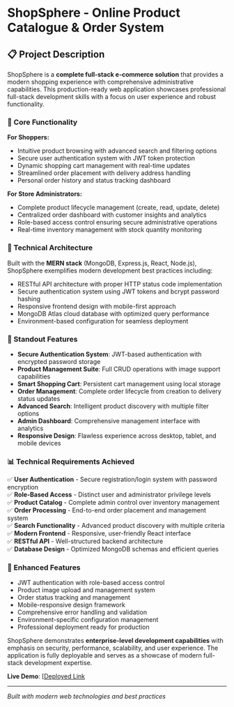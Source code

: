 # ShopSphere - Online Product Catalogue & Order System

## 📋 Project Description

ShopSphere is a **complete full-stack e-commerce solution** that provides a modern shopping experience with comprehensive administrative capabilities. This production-ready web application showcases professional full-stack development skills with a focus on user experience and robust functionality.

### 🎯 Core Functionality

**For Shoppers:**
- Intuitive product browsing with advanced search and filtering options
- Secure user authentication system with JWT token protection
- Dynamic shopping cart management with real-time updates
- Streamlined order placement with delivery address handling
- Personal order history and status tracking dashboard

**For Store Administrators:**
- Complete product lifecycle management (create, read, update, delete)
- Centralized order dashboard with customer insights and analytics
- Role-based access control ensuring secure administrative operations
- Real-time inventory management with stock quantity monitoring

### 🚀 Technical Architecture

Built with the **MERN stack** (MongoDB, Express.js, React, Node.js), ShopSphere exemplifies modern development best practices including:
- RESTful API architecture with proper HTTP status code implementation
- Secure authentication system using JWT tokens and bcrypt password hashing
- Responsive frontend design with mobile-first approach
- MongoDB Atlas cloud database with optimized query performance
- Environment-based configuration for seamless deployment

### 🌟 Standout Features

- **Secure Authentication System**: JWT-based authentication with encrypted password storage
- **Product Management Suite**: Full CRUD operations with image support capabilities
- **Smart Shopping Cart**: Persistent cart management using local storage
- **Order Management**: Complete order lifecycle from creation to delivery status updates
- **Advanced Search**: Intelligent product discovery with multiple filter options
- **Admin Dashboard**: Comprehensive management interface with analytics
- **Responsive Design**: Flawless experience across desktop, tablet, and mobile devices

### 📊 Technical Requirements Achieved

✅ **User Authentication** - Secure registration/login system with password encryption  
✅ **Role-Based Access** - Distinct user and administrator privilege levels  
✅ **Product Catalog** - Complete admin control over inventory management  
✅ **Order Processing** - End-to-end order placement and management system  
✅ **Search Functionality** - Advanced product discovery with multiple criteria  
✅ **Modern Frontend** - Responsive, user-friendly React interface  
✅ **RESTful API** - Well-structured backend architecture  
✅ **Database Design** - Optimized MongoDB schemas and efficient queries  

### 🎁 Enhanced Features

- JWT authentication with role-based access control
- Product image upload and management system
- Order status tracking and management
- Mobile-responsive design framework
- Comprehensive error handling and validation
- Environment-specific configuration management
- Professional deployment ready for production

ShopSphere demonstrates **enterprise-level development capabilities** with emphasis on security, performance, scalability, and user experience. The application is fully deployable and serves as a showcase of modern full-stack development expertise.

**Live Demo**: [[Deployed Link](https://shopsphere-ik8z.onrender.com/) 

---
*Built with modern web technologies and best practices*
